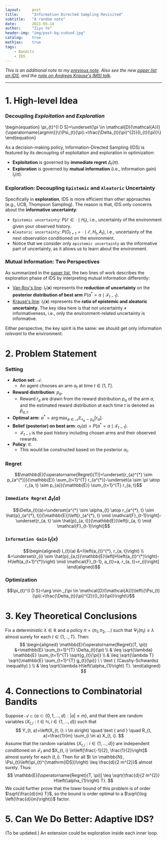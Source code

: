 ```yaml
---
layout:     post
title:      "Information Directed Sampling Revisited"
subtitle:   "A random note"
date:       2021-05-14
author:     "Ziyu Ye"
header-img: "img/post-bg-svdund.jpg"
catalog:    true
mathjax:    true
tags:
    - Bandits
    - IDS
---
```


*This is an additional note to my [previous note](https://github.com/ZIYU-DEEP/efficient-online-decision-learning/blob/main/notes/21-05-10-notes-IDS.md). Also see the new [paper list on IDS](https://github.com/ZIYU-DEEP/efficient-online-decision-learning/blob/main/notes/Paper-List-on-Information-Directed-Sampling.md), and the [note on Andreas Krause's IMSI talk](https://github.com/ZIYU-DEEP/efficient-online-decision-learning/blob/main/notes/21-05-10-notes-IMSI-workshop.md).*

---

# 1. High-level Idea
### Decoupling *Exploitation* and *Exploration*
\begin{equation}
\pi_{t}^{I D S}=\underset{\pi \in \mathcal{D}(\mathcal{A})}{\operatorname{argmin}}\\{\Psi_{t}(\pi):=\frac{\Delta_{t}(\pi)^{2}}{I_{t}(\pi)}\\}
\end{equation}

As a decision-making policy, Information-Directed Sampling (IDS) is featured by its decoupling of exploitation and exploration in optimization:
- **Exploitation** is governed by **immediate regret** $\Delta_{t}(\pi)$.
- **Exploration** is governed by **mutual information** (i.e., information gain) $I_{t}(\pi)$.

### Exploration: Decoupling `Epistemic` and `Aleatoric` Uncertainty
Specifically in **exploration**, IDS is more efficient than other approaches (e.g., UCB, Thompson Sampling). The reason is that, IDS only concerns about the **informative uncertainty**:
- `Epistemic uncertainty`: $P\left(\mathcal{E} \in \cdot \mid H_{t}\right)$, i.e., uncertainty of the environment given your observed history.
- `Aleatoric uncertainty`: $P\left(O_{t+1}=\cdot \mid \mathcal{E}, H_{t}, A_{t}\right)$, i.e., uncertainty of the next observation conditioned on the environment.
- Notice that we consider only `epistemic uncertainty` as the informative part of uncertainty, as it allows us to learn about the environment.

### Mutual Information: Two Perspectives
As summarized in the [paper list](https://github.com/ZIYU-DEEP/efficient-online-decision-learning/blob/main/notes/Paper-List-on-Information-Directed-Sampling.md), the two lines of work describes the exploration phase of IDS by interpreting mutual information differently:
- [Van Roy's line](https://github.com/ZIYU-DEEP/efficient-online-decision-learning/blob/main/notes/21-05-10-notes-IDS.md): $I_{t}(\mathbf{x})$ represents the **reduction of uncertainty** on the **posterior distribution of best arm** $P\left(a^{*}=a \mid \mathcal{F}_{t-1}\right)$.
- [Krause's line](https://github.com/ZIYU-DEEP/efficient-online-decision-learning/blob/main/notes/21-05-10-notes-IMSI-workshop.md): $I_{t}(\mathbf{x})$ represents the **ratio of epistemic and aleatoric uncertainty**. The key idea here is that not uncertainty $\neq$ informativeness, i.e., only the environment-related uncertainty is informative.

Either perspective, the key spirit is the same: we should get only information *relevant* to the environment.

# 2. Problem Statement
### Setting
- **Action set**: $\mathcal{A}$.
    - An agent chooses an arm $a_{t}$ at time $t \in[1, T]$.
- **Reward distribution**: $p_{a}$.
    - Reward $r_{a}$ are drawn from the reward distribution $p_{a}$ of the arm $a$, and the estimated reward distribution at each time $t$ is denoted as $\hat{p}_{a,t}$.
- **Optimal arm**: $a^{*}=\arg \max _{a \in \mathcal{A}} \mathbb{E}_{r_{a} \sim p_{a}}\left[r_{a}\right]$.
- **Belief (posterior) on best arm**: $\alpha_{t}(a)=P\left(a^{*}=a \mid \mathcal{F}_{t-1}\right)$.
    - $\mathcal{F}_{t-1}$ is the past history including chosen arms and their observed rewards.
- **Policy**: $\pi$.
    - This would be constructed based on the posterior $\alpha_{t}$.

### Regret
$$\mathbb{E}[\operatorname{Regret}(T)]=\underset{r_{a}^{*} \sim p_{a^{*}}}{\mathbb{E}} \sum_{t=1}^{T} r_{a^{*}}-\underset{a \sim \pi \atop r_{a, t} \sim p_{a}}{\mathbb{E}} \sum_{t=1}^{T} r_{a, t}$$

### `Immediate Regret` $\Delta_{t}(a)$
$$\Delta_{t}(a)=\underset{a^{*} \sim \alpha_{t} \atop r_{a^{*}, t} \sim \hat{p}_{a^{*}, t}}{\mathbb{E}}\left[r_{a^{*}, t} \mid \mathcal{F}_{t-1}\right]-\underset{r_{a, t} \sim \hat{p}_{a, t}}{\mathbb{E}}\left[r_{a, t} \mid \mathcal{F}_{t-1}\right]$$

### `Information Gain` $I_{t}(x)$
$$\begin{aligned} I_{t}(a) &=I\left(a_{t}^{*}, r_{a, t}\right) \\ &=\underset{r_{i} \sim \hat{p}_{a,t}}\mathbb{E}\left[H\left(a_{t}^{*}\right)-H\left(a_{t+1}^{*}\right) \mid \mathcal{F}_{t-1}, a_{t}=a, r_{a, t}=r_{i}\right] \end{aligned}$$

### Optimization
$$\pi_{t}^{I D S}=\arg \min _{\pi \in \mathcal{D}(\mathcal{A})}\left\{\Psi_{t}(\pi):=\frac{\Delta_{t}(\pi)^{2}}{I_{t}(\pi)}\right\}$$

<!-- #### Regret Bound
$$
\mathbb{E}\left(\operatorname{Regret}\left(T, \pi^{I D S}\right)\right) \leq \sqrt{\frac{1}{2}|\mathcal{A}| H\left(\alpha_{1}\right) T}
$$ -->

# 3. Key Theoretical Conclusions
Fix a deterministic $\lambda \in \mathbb{R}$ and a policy $\pi=\left(\pi_{1}, \pi_{2}, \ldots\right)$ such that $\Psi_{t}\left(\pi_{t}\right) \leq \lambda$ almost surely for each $t \in\{1, . ., T\} .$ Then:
$$
\begin{aligned}
\mathbb{E}(\operatorname{Regret}(T, \pi)) &=\mathbb{E} \sum_{t=1}^{T} \Delta_{t}(\pi) \\
& \leq \sqrt{\lambda} \mathbb{E} \sum_{t=1}^{T} \sqrt{g_{t}(\pi)} \\
& \leq \sqrt{\lambda T} \sqrt{\mathbb{E} \sum_{t=1}^{T} g_{t}(\pi)} \ \ \text { (Caushy-Schwardsz inequality) } \\
& \leq \sqrt{\lambda H\left(\alpha_{1}\right) T}.
\end{aligned}
$$

# 4. Connections to Combinatorial Bandits
Suppose $\mathcal{A} \subset\{a \subset\{0,1, \ldots, d\}:|a| \leq m\}$, and that there are random variables $\left(X_{t, i}: t \in \mathbb{N}, i \in\{1, \ldots, d\}\right)$ such that
$$
Y_{t, a}=\left(X_{t, i}: i \in a\right) \quad \text { and } \quad R_{t, a}=\frac{1}{m} \sum_{i \in a} X_{t, i}.
$$
Assume that the random variables $\left\{X_{t, i}: i \in\{1, \ldots, d\}\right\}$ are independent conditioned on $\mathcal{F}_{t}$ and $X_{t, i} \in\left[\frac{-1}{2}, \frac{1}{2}\right]$ almost surely for each $(t, i) .$ Then for all $t \in \mathbb{N}, \Psi_{t}\left(\pi_{t}^{\mathrm{IDS}}\right) \leq \frac{d}{2 m^{2}}$ almost surely. Thus:
$$
\mathbb{E}[\operatorname{Regret}(T, \pi)] \leq \sqrt{\frac{d}{2 m^{2}} H\left(\alpha_{1}\right) T}.
$$
We could further prove that the lower bound of this problem is of order $\sqrt{\frac{d}{m} T}$, so the bound is order optimal to a $\sqrt{\log \left(\frac{d}{m}\right)}$ factor.


# 5. Can We Do Better: Adaptive IDS?
(To be updated.) An extension could be exploration inside each inner loop.
